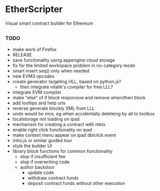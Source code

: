 # EtherScripter
Visual smart contract builder for Ethereum
##

### TODO
* make work of Firefox
* RELEASE
* save functionality using appengine cloud storage
* fix for the limited workspace problem in no-category mode
* smart insert seq() only when needed
* new EVM3 opcodes
* create generator targeting HLL, based on python.js?
  - then integrate vitalik's compiler for free LLL?
* integrate EVM compiler
* make "else" of if block responsive and remove when/then block
* add tooltips and help urls
* reverse generate blockly XML from LLL
* undo would be nice, eg when accidentally deleteing by all to toolbox 
* localstorage not loading on ipad
* mechanism for creating a contract with mktx
* enable right click functionality on ipad
* make context menu appear on ipad dblclick event
* intro.js or similar guided tour
* style the builder UI
* library block functions for common functionality
  - stop if insufficient fee
  - stop if overwriting code
  - author backdoor
    * update code
    * withdraw contract funds
    * deposit contract funds without other execution
